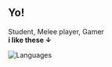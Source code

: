 ## Yo!
Student, Melee player, Gamer
<br />
**i like these ↓**

![Languages](https://skillicons.dev/icons?i=vue,nuxt,tailwind,js,ts,cs,python&perline=5)
